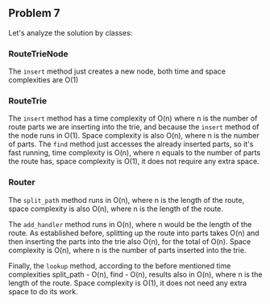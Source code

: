 ## Problem 7
Let's analyze the solution by classes:

### RouteTrieNode
The `insert` method just creates a new node, both time and space complexities are O(1)

### RouteTrie
The `insert` method has a time complexity of O(n) where n is the number of route parts we are inserting into the trie, and because the `insert` method of the node runs in O(1). Space complexity is also O(n), where n is the number of parts.
The `find` method just accesses the already inserted parts, so it's fast running, time complexity is O(n), where n equals to the number of parts the route has, space complexity is O(1), it does not require any extra space.

### Router
The `split_path` method runs in O(n), where n is the length of the route, space complexity is also O(n), where n is the length of the route.

The `add_handler` method runs in O(n), where n would be the length of the route. As established before, splitting up the route into parts takes O(n) and then inserting the parts into the trie also O(n), for the total of O(n). Space complexity is O(n), where n is the number of parts inserted into the trie.

Finally, the `lookup` method, according to the before mentioned time complexities split_path - O(n), find - O(n), results also in O(n), where n is the length of the route.
Space complexity is O(1), it does not need any extra space to do its work.

